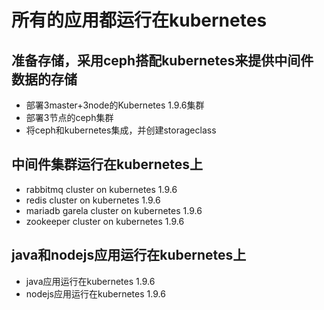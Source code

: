 <!-- toc -->



# 所有的应用都运行在kubernetes

## 准备存储，采用ceph搭配kubernetes来提供中间件数据的存储

+ 部署3master+3node的Kubernetes 1.9.6集群
+ 部署3节点的ceph集群
+ 将ceph和kubernetes集成，并创建storageclass


## 中间件集群运行在kubernetes上

+ rabbitmq cluster on kubernetes 1.9.6
+ redis cluster on kubernetes 1.9.6
+ mariadb garela cluster on kubernetes 1.9.6
+ zookeeper cluster on kubernetes 1.9.6


## java和nodejs应用运行在kubernetes上

+ java应用运行在kubernetes 1.9.6
+ nodejs应用运行在kubernetes 1.9.6
